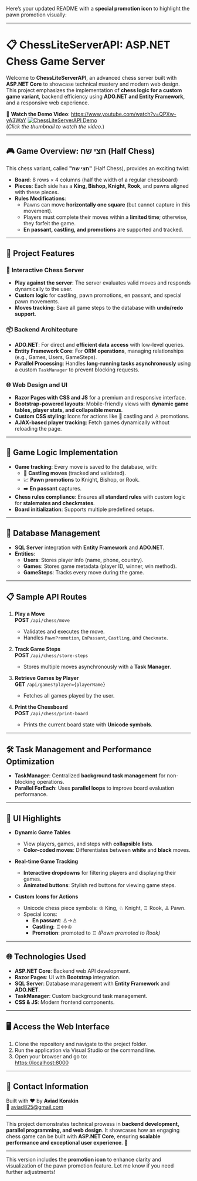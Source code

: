 Here’s your updated README with a **special promotion icon** to highlight the pawn promotion visually:

---

# 📋 **ChessLiteServerAPI: ASP.NET Chess Game Server**

Welcome to **ChessLiteServerAPI**, an advanced chess server built with **ASP.NET Core** to showcase technical mastery and modern web design. This project emphasizes the implementation of **chess logic for a custom game variant**, backend efficiency using **ADO.NET and Entity Framework**, and a responsive web experience.

🎥 **Watch the Demo Video**:  https://www.youtube.com/watch?v=QPXw-yA3WaY
[![ChessLiteServerAPI Demo](https://img.youtube.com/vi/QPXw-yA3WaY/0.jpg)](https://www.youtube.com/watch?v=QPXw-yA3WaY)  
(*Click the thumbnail to watch the video.*)

---

## 🎮 **Game Overview: חצי שח (Half Chess)**  

This chess variant, called **"חצי שח"** (Half Chess), provides an exciting twist:  

- **Board**: 8 rows × 4 columns (half the width of a regular chessboard)  
- **Pieces**: Each side has a **King, Bishop, Knight, Rook**, and pawns aligned with these pieces.  
- **Rules Modifications**:  
  - Pawns can move **horizontally one square** (but cannot capture in this movement).  
  - Players must complete their moves within a **limited time**; otherwise, they forfeit the game.  
  - **En passant, castling, and promotions** are supported and tracked.  

---

## 🚀 **Project Features**  

### 🎲 **Interactive Chess Server**  
- **Play against the server**: The server evaluates valid moves and responds dynamically to the user.  
- **Custom logic** for castling, pawn promotions, en passant, and special pawn movements.  
- **Moves tracking**: Save all game steps to the database with **undo/redo support**.  

### 📦 **Backend Architecture**  
- **ADO.NET**: For direct and **efficient data access** with low-level queries.  
- **Entity Framework Core**: For **ORM operations**, managing relationships (e.g., Games, Users, GameSteps).  
- **Parallel Processing**: Handles **long-running tasks asynchronously** using a custom `TaskManager` to prevent blocking requests.  

### 🌐 **Web Design and UI**  
- **Razor Pages with CSS and JS** for a premium and responsive interface.  
- **Bootstrap-powered layouts**: Mobile-friendly views with **dynamic game tables, player stats, and collapsible menus**.  
- **Custom CSS styling**: Icons for actions like 🏰 castling and ♙ promotions.  
- **AJAX-based player tracking**: Fetch games dynamically without reloading the page.  

---

## 🔧 **Game Logic Implementation**  
- **Game tracking**: Every move is saved to the database, with:
  - 🏰 **Castling moves** (tracked and validated).
  - 📈 **Pawn promotions** to Knight, Bishop, or Rook.  
  - ➡️ **En passant** captures.  
- **Chess rules compliance**: Ensures all **standard rules** with custom logic for **stalemates and checkmates**.  
- **Board initialization**: Supports multiple predefined setups.  

---

## 💾 **Database Management**  
- **SQL Server** integration with **Entity Framework** and **ADO.NET**.  
- **Entities**:  
  - **Users**: Stores player info (name, phone, country).  
  - **Games**: Stores game metadata (player ID, winner, win method).  
  - **GameSteps**: Tracks every move during the game.  

---

## 📋 **Sample API Routes**  

1. **Play a Move**  
   **POST** `/api/chess/move`  
   - Validates and executes the move.
   - Handles `PawnPromotion`, `EnPassant`, `Castling`, and `Checkmate`.

2. **Track Game Steps**  
   **POST** `/api/chess/store-steps`  
   - Stores multiple moves asynchronously with a **Task Manager**.

3. **Retrieve Games by Player**  
   **GET** `/api/games?player={playerName}`  
   - Fetches all games played by the user.  

4. **Print the Chessboard**  
   **POST** `/api/chess/print-board`  
   - Prints the current board state with **Unicode symbols**.  

---

## 🛠️ **Task Management and Performance Optimization**  
- **TaskManager**: Centralized **background task management** for non-blocking operations.  
- **Parallel ForEach**: Uses **parallel loops** to improve board evaluation performance.  

---

## 🎨 **UI Highlights**  

- **Dynamic Game Tables**  
  - View players, games, and steps with **collapsible lists**.  
  - **Color-coded moves**: Differentiates between **white** and **black** moves.  

- **Real-time Game Tracking**  
  - **Interactive dropdowns** for filtering players and displaying their games.  
  - **Animated buttons**: Stylish red buttons for viewing game steps.  

- **Custom Icons for Actions**  
  - Unicode chess piece symbols: ♔ King, ♘ Knight, ♖ Rook, ♙ Pawn.  
  - Special icons:
    - **En passant**: ♙→♙  
    - **Castling**: ♖↔♔  
    - **Promotion**: promoted to ♖ *(Pawn promoted to Rook)*  

---

## 🌐 **Technologies Used**  
- **ASP.NET Core**: Backend web API development.  
- **Razor Pages**: UI with **Bootstrap** integration.  
- **SQL Server**: Database management with **Entity Framework** and **ADO.NET**.  
- **TaskManager**: Custom background task management.  
- **CSS & JS**: Modern frontend components.

---

## 🖥️ **Access the Web Interface**  
1. Clone the repository and navigate to the project folder.
2. Run the application via Visual Studio or the command line.
3. Open your browser and go to:  
   [https://localhost:8000](https://localhost:8000)

---

## 📧 **Contact Information**  
Built with ❤️ by **Aviad Korakin**  
📧 [aviad825@gmail.com](mailto:aviad825@gmail.com)  

---

This project demonstrates technical prowess in **backend development, parallel programming, and web design**. It showcases how an engaging chess game can be built with **ASP.NET Core**, ensuring **scalable performance and exceptional user experience**. 🎉  

---

This version includes the **promotion icon** to enhance clarity and visualization of the pawn promotion feature. Let me know if you need further adjustments!
